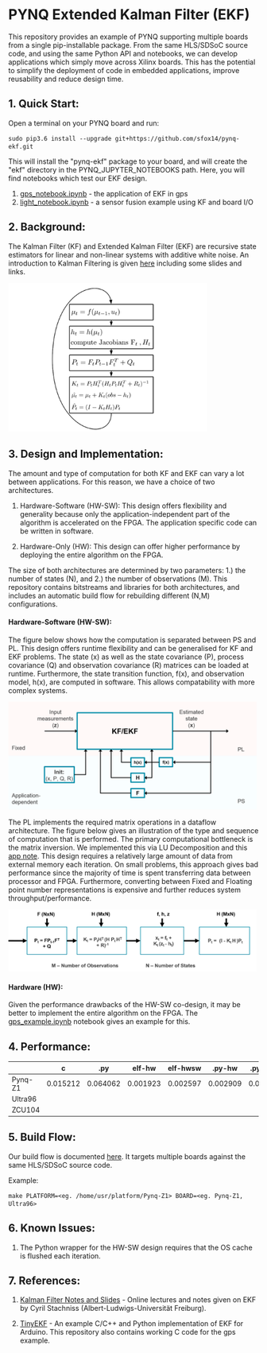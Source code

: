 
# PYNQ Extended Kalman Filter (EKF) 

This repository provides an example of PYNQ supporting multiple boards from a single pip-installable package. From the same HLS/SDSoC source code, and using the same Python API and notebooks, we can develop applications which simply move across Xilinx boards. This has the potential to simplify the deployment of code in embedded applications, improve reusability and reduce design time.  

## 1.  Quick Start:

Open a terminal on your PYNQ board and run:

```
sudo pip3.6 install --upgrade git+https://github.com/sfox14/pynq-ekf.git 
```

This will install the "pynq-ekf" package to your board, and will create the "ekf" directory in the PYNQ_JUPYTER_NOTEBOOKS path. Here, you will find notebooks which test our EKF design.

1. [gps_notebook.ipynb](./notebooks/gps_notebook.ipynb) - the application of EKF in gps
2. [light_notebook.ipynb](./notebooks/light_notebook.ipynb) - a sensor fusion example using KF and board I/O

## 2. Background:

The Kalman Filter (KF) and Extended Kalman Filter (EKF) are recursive state estimators for linear and non-linear systems with additive white noise. An introduction to Kalman Filtering is given [here](./notes.md) including some slides and links. 

<img src="./extras/imgs/rsz_ekf_5b.png" alt="Drawing" width="400"/>


## 3. Design and Implementation:

The amount and type of computation for both KF and EKF can vary a lot between applications. For this reason, we have a choice of two architectures.

1. Hardware-Software (HW-SW): This design offers flexibility and generality because only the application-independent part of the algorithm is accelerated on the FPGA. The application specific code can be written in software.

2. Hardware-Only (HW): This design can offer higher performance by deploying the entire algorithm on the FPGA. 

The size of both architectures are determined by two parameters: 1.) the number of states (N), and 2.) the number of observations (M). This repository contains bitstreams and libraries for both architectures, and includes an automatic build flow for rebuilding different (N,M) configurations. 

#### Hardware-Software (HW-SW):

The figure below shows how the computation is separated between PS and PL. This design offers runtime flexibility and can be generalised for KF and EKF problems. The state (x) as well as the state covariance (P), process covariance (Q) and observation covariance (R) matrices can be loaded at runtime. Furthermore, the state transition function, f(x), and observation model, h(x), are computed in software. This allows compatability with more complex systems.


<img src="./extras/imgs/hwsw.png" alt="Drawing" width="500"/>


The PL implements the required matrix operations in a dataflow architecture. The figure below gives an illustration of the type and sequence of computation that is performed. The primary computational bottleneck is the matrix inversion. We implemented this via LU Decomposition and this [app note](https://www.xilinx.com/support/documentation/application_notes/xapp1317-scalable-matrix-inverse-hls.pdf). This design requires a relatively large amount of data from external memory each iteration. On small problems, this approach gives bad performance since the majority of time is spent transferring data between processor and FPGA. Furthermore, converting between Fixed and Floating point number representations is expensive and further reduces system throughput/performance.   

<img src="./extras/imgs/dataflow.png" alt="Drawing" width="500"/>

#### Hardware (HW):

Given the performance drawbacks of the HW-SW co-design, it may be better to implement the entire algorithm on the FPGA. The [gps_example.ipynb](./notebooks/gps_example.ipynb) notebook gives an example for this.


## 4. Performance:


|        |c   | .py | elf-hw | elf-hwsw | .py-hw | .py-hwsw |
|--------|----|-----|--------|----------|--------|----------|
|Pynq-Z1 |  0.015212  |  0.064062  |  0.001923 | 0.002597  | 0.002909 | 0.0972087 |
|Ultra96 |    |   |   |   |
|ZCU104  |    |   |   |   |




## 5. Build Flow:

Our build flow is documented [here](./build.md). It targets multiple boards against the same HLS/SDSoC source code.

Example:
```shell
make PLATFORM=<eg. /home/usr/platform/Pynq-Z1> BOARD=<eg. Pynq-Z1, Ultra96> 
```

## 6. Known Issues:

1. The Python wrapper for the HW-SW design requires that the OS cache is flushed each iteration. 


## 7. References:

1. [Kalman Filter Notes and Slides](http://ais.informatik.uni-freiburg.de/teaching/ws13/mapping/) - Online lectures and notes given on EKF by Cyril Stachniss (Albert-Ludwigs-Universität Freiburg).

2. [TinyEKF](https://github.com/simondlevy/TinyEKF/) - An example C/C++ and Python implementation of EKF for Arduino. This repository also contains working C code for the gps example. 

